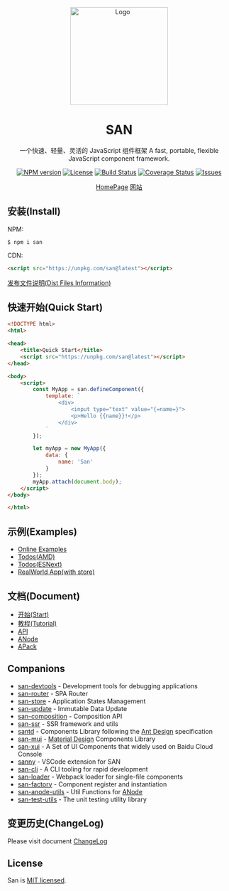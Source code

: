 <p align="center">
    <a href="https://baidu.github.io/san/">
        <img src="https://baidu.github.io/san/img/logo-colorful.svg" alt="Logo" height="220">
    </a>
</p>

<h1 align="center">SAN</h1>

<p align="center">
一个快速、轻量、灵活的 JavaScript 组件框架
A fast, portable, flexible JavaScript component framework.
</p>

<p align="center">
  <a href="https://www.npmjs.com/package/san"><img src="http://img.shields.io/npm/v/san.svg?style=flat-square" alt="NPM version"></a>
  <a href="https://www.npmjs.com/package/san"><img src="https://img.shields.io/github/license/baidu/san.svg?style=flat-square" alt="License"></a>
  <a href="https://github.com/baidu/san/actions"><img src="https://github.com/baidu/san/workflows/CI/badge.svg" alt="Build Status"></a>
  <a href="https://coveralls.io/github/baidu/san?branch=master"><img src="https://img.shields.io/coveralls/github/baidu/san.svg?style=flat-square" alt="Coverage Status"></a>
  <a href="https://github.com/baidu/san/issues"><img src="https://img.shields.io/github/issues/baidu/san.svg?style=flat-square" alt="Issues"></a>
</p>

<p align="center">
  <a href="https://baidu.github.io/san/en/index.html" target="_blank">HomePage</a>
  <a href="https://baidu.github.io/san/" target="_blank">网站</a>
</p>




## 安装(Install)

NPM:

```
$ npm i san
```

CDN:

```html
<script src="https://unpkg.com/san@latest"></script>
```

[发布文件说明(Dist Files Information)](https://github.com/baidu/san/tree/master/dist)


## 快速开始(Quick Start)

```html
<!DOCTYPE html>
<html>

<head>
    <title>Quick Start</title>
    <script src="https://unpkg.com/san@latest"></script>
</head>

<body>
    <script>
        const MyApp = san.defineComponent({
            template: `
                <div>
                    <input type="text" value="{=name=}">
                    <p>Hello {{name}}!</p>
                </div>
            `
        });

        let myApp = new MyApp({
            data: {
                name: 'San'
            }
        });
        myApp.attach(document.body);
    </script>
</body>

</html>
```

## 示例(Examples)

- [Online Examples](https://baidu.github.io/san/example/)
- [Todos(AMD)](https://github.com/baidu/san/tree/master/example/todos-amd)
- [Todos(ESNext)](https://github.com/baidu/san/tree/master/example/todos-esnext)
- [RealWorld App(with store)](https://github.com/ecomfe/san-realworld-app)

## 文档(Document)

- [开始(Start)](https://baidu.github.io/san/tutorial/start/)
- [教程(Tutorial)](https://baidu.github.io/san/tutorial/setup/)
- [API](https://baidu.github.io/san/doc/api/)
- [ANode](https://github.com/baidu/san/blob/master/doc/anode.md)
- [APack](https://github.com/baidu/san/blob/master/doc/anode-pack.md)


## Companions

- [san-devtools](https://github.com/baidu/san-devtools) - Development tools for debugging applications
- [san-router](https://github.com/baidu/san-router) - SPA Router
- [san-store](https://github.com/baidu/san-store) - Application States Management
- [san-update](https://github.com/baidu/san-update) - Immutable Data Update
- [san-composition](https://github.com/baidu/san-composition) - Composition API
- [san-ssr](https://baidu.github.io/san-ssr/) - SSR framework and utils
- [santd](https://ecomfe.github.io/santd/) - Components Library following the [Ant Design](https://ant.design/) specification
- [san-mui](https://ecomfe.github.io/san-mui/) - [Material Design](https://www.material.io/) Components Library
- [san-xui](https://ecomfe.github.io/san-xui/) - A Set of UI Components that widely used on Baidu Cloud Console
- [sanny](https://github.com/searchfe/sanny) - VSCode extension for SAN
- [san-cli](https://github.com/ecomfe/san-cli) - A CLI tooling for rapid development
- [san-loader](https://github.com/ecomfe/san-cli/tree/master/packages/san-loader) - Webpack loader for single-file components
- [san-factory](https://github.com/baidu/san-factory) - Component register and instantiation
- [san-anode-utils](https://github.com/ecomfe/san-anode-utils) - Util Functions for [ANode](https://github.com/baidu/san/blob/master/doc/anode.md)
- [san-test-utils](https://github.com/ecomfe/san-test-utils) - The unit testing utility library

## 变更历史(ChangeLog)

Please visit document [ChangeLog](https://github.com/baidu/san/blob/master/CHANGELOG.md)


## License

San is [MIT licensed](./LICENSE).
